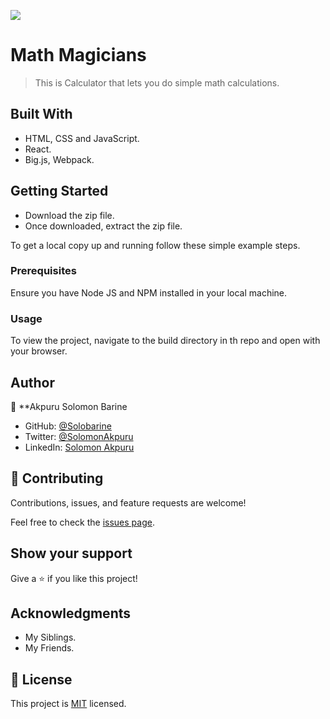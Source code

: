  ![](https://img.shields.io/badge/Microverse-blueviolet)

# Math Magicians

> This is Calculator that lets you do simple math calculations.

## Built With

- HTML, CSS and JavaScript.
- React.
- Big.js, Webpack.

## Getting Started
- Download the zip file.
- Once downloaded, extract the zip file.


To get a local copy up and running follow these simple example steps.

### Prerequisites
Ensure you have Node JS and NPM installed in your local machine.

### Usage
To view the project, navigate to the build directory in th repo and open with your browser.

## Author
👤 **Akpuru Solomon Barine

- GitHub: [@Solobarine](https://github.com/Solobarine)
- Twitter: [@SolomonAkpuru](https://twitter.com/SolomonAkpuru)
- LinkedIn: [Solomon Akpuru](https://www.linkedin.com/mwlite/in/solomon-akpuru-17069b241)

## 🤝 Contributing

Contributions, issues, and feature requests are welcome!

Feel free to check the [issues page](../../issues/).

## Show your support

Give a ⭐️ if you like this project!

## Acknowledgments

- My Siblings.
- My Friends.

## 📝 License

This project is [MIT](./LICENSE) licensed.
